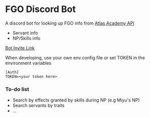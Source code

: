 # FGO Discord Bot

A discord bot for looking up FGO info from [Atlas Academy API](https://api.atlasacademy.io/rapidoc)
* Servant info
* NP/Skills info

[Bot Invite Link](https://discord.com/api/oauth2/authorize?client_id=1005691850834837584&permissions=1024&scope=bot%20applications.commands)

When developing, use your own env.config file or set TOKEN in the environment variables
```
[Auth]
TOKEN=<your token here>
```
### To-do list
* Search by effects granted by skills during NP (e.g Miyu's NP)
* Search servants by traits
* ...